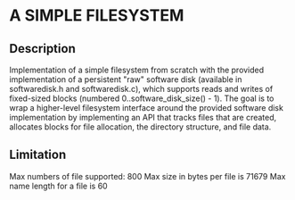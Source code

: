 # A SIMPLE FILESYSTEM
## Description
Implementation of a simple filesystem from scratch with the provided implementation of a persistent "raw" software disk (available in softwaredisk.h and softwaredisk.c), which supports reads and writes of fixed-sized blocks (numbered 0..software_disk_size() - 1).
The goal is to wrap a higher-level filesystem interface around the provided software disk implementation by implementing an API that tracks files that are created, allocates blocks for file allocation, the directory structure, and file data.
## Limitation
Max numbers of file supported: 800
Max size in bytes per file is 71679
Max name length for a file is 60
